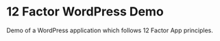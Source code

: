 # 12 Factor WordPress Demo

Demo of a WordPress application which follows 12 Factor App principles.

